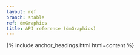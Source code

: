 ```yaml
---
layout: ref
branch: stable
ref: dmGraphics
title: API reference (dmGraphics)
---
```

{% include anchor_headings.html html=content %}